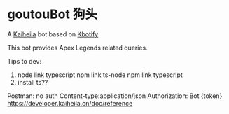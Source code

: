 # goutouBot 狗头

A [Kaiheila](https://www.kaiheila.cn/) bot based on [Kbotify](https://github.com/fi6/kBotify)

This bot provides Apex Legends related queries.





Tips to dev:

1. node link typescript
npm link ts-node
npm link typescript
2. install ts??

Postman:
no auth
Content-type:application/json
Authorization: Bot {token}
https://developer.kaiheila.cn/doc/reference

